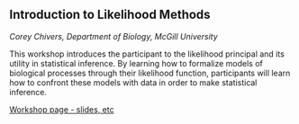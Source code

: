 ## Introduction to Likelihood Methods

*Corey Chivers, Department of Biology, McGill University*

This workshop introduces the participant to the likelihood principal and its utility in statistical inference.  By learning how to formalize models of biological processes through their likelihood function, participants will learn how to confront these models with data in order to make statistical inference.

[Workshop page - slides, etc](https://sites.google.com/site/mcgillbgsa/workshops/likelihood)
